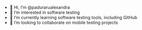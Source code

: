 - 👋 Hi, I’m @padurarualexandra
- 👀 I’m interested in software testing
- 🌱 I’m currently learning software testing tools, including GitHub
- 💞️ I’m looking to collaborate on mobile testing projects 

<!---
padurarualexandra/padurarualexandra is a ✨ special ✨ repository because its `README.md` (this file) appears on your GitHub profile.
You can click the Preview link to take a look at your changes.
--->
